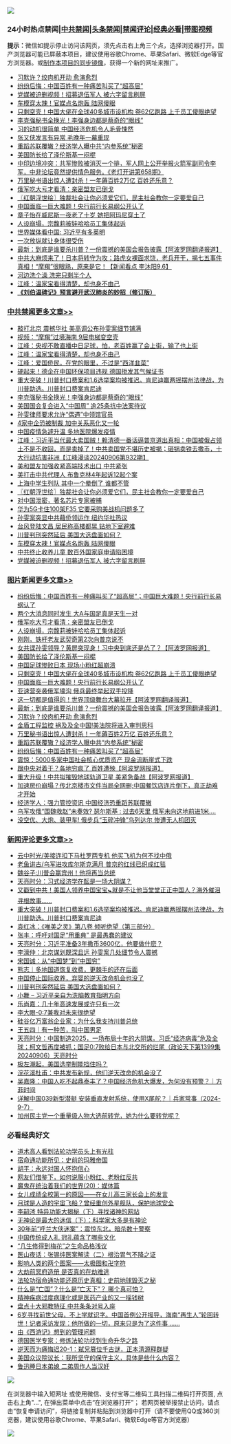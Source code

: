 ![](https://raw.githubusercontent.com/jsvpn/jsproxy/dev/64photo/fqnews-qr.jpg)

<div id="tt">
<h3>24小时热点禁闻|<a href="#%E4%B8%AD%E5%85%B1%E7%A6%81%E9%97%BB%E6%9B%B4%E5%A4%9A%E6%96%87%E7%AB%A0">中共禁闻</a>|<a href="#%E5%9B%BE%E7%89%87%E6%96%B0%E9%97%BB%E6%9B%B4%E5%A4%9A%E6%96%87%E7%AB%A0">头条禁闻</a>|<a href="#%E6%96%B0%E9%97%BB%E8%AF%84%E8%AE%BA%E6%9B%B4%E5%A4%9A%E6%96%87%E7%AB%A0">禁闻评论|<a href="#%E5%BF%85%E7%9C%8B%E7%BB%8F%E5%85%B8%E5%A5%BD%E6%96%87">经典必看</a>|<a href="https://696153.xyz/3" target="_blank">带图视频</a></h3>
<div><b>提示：</b>微信如提示停止访问该网页，须先点击右上角三个点，选择浏览器打开。国产浏览器可能已屏蔽本项目，建议使用谷歌Chrome、苹果Safari、微软Edge等官方浏览器。或<a href="%E5%88%B6%E4%BD%9Cgit%E7%A6%81%E9%97%BB%E9%95%9C%E5%83%8F.md">制作本项目的同步镜像</a>，获得一个新的网址来推广。</div>
<ul>

<li><a href="/topimagenews/20240907/2085246.md">习默许？绞肉机开动 愈演愈烈</a></li>
<li><a href="/topimagenews/20240907/2085211.md">纷纷后悔：中国百姓有一种痛苦叫买了“超高层”</a></li>
<li><a href="/cbnews/20240907/2085200.md">党媒被迫删视频！招募退伍军人 被六字留言刷屏</a></li>
<li><a href="/cbnews/20240907/2085217.md">车模穿太辣！官媒点名炮轰 陆网傻眼</a></li>
<li><a href="/topimagenews/20240907/2085293.md">只剩空壳！中国大佬在全球40多城市设机构 卷62亿跑路 上千员工傻眼绝望</a></li>
<li><a href="/cbnews/20240907/2085413.md">李克强秘书全换光！李强身边都是蔡奇的“眼线”</a></li>
<li><a href="/finance/20240907/2085341.md">习的动机很简单 中国经济危机令人毛骨悚然</a></li>
<li><a href="/baitai/20240907/2085420.md">张又侠发言有异常 毛晚年一幕重现</a></li>
<li><a href="/topimagenews/20240907/2085212.md">重蹈苏联覆辙？经济学人曝中共“内参系统”秘密</a></li>
<li><a href="/topimagenews/20240907/2085401.md">美国防长给了泽伦斯基一闷棍</a></li>
<li><a href="/sohnews/20240907/2085362.md">中印边境冲突：共军惨败被消灭一个排，军人网上公开举报火箭军副司令李军，中非论坛竟然提供情色服务。《老灯开讲第658期》</a></li>
<li><a href="/topimagenews/20240907/2085244.md">万里秘书语出惊人遭封杀！一年薅百姓2万亿 百姓还乐意？</a></li>
<li><a href="/topimagenews/20240907/2085469.md">俄军吃大亏才看清：亲密盟友已倒戈</a></li>
<li><a href="/cbnews/20240907/2085327.md">〖红朝浮世绘〗独裁社会让你必须爱它们，民主社会教你一定要爱自己</a></li>
<li><a href="/topimagenews/20240907/2085291.md">中国面临一巨大难题！央行前行长易纲公开认了</a></li>
<li><a href="/yule/20240907/2085403.md">章子怡在威尼斯一夜老了十岁 她把阿玛尼穿土了</a></li>
<li><a href="/topimagenews/20240907/2085468.md">人设崩塌，宗馥莉被娃哈哈员工集体起诉</a></li>
<li><a href="/headline/20240907/2085404.md">世界媒体看中国: 习近平有多英明</a></li>
<li><a href="/baitai/20240907/2085389.md">一次放纵就让身体很受伤</a></li>
<li><a href="/topimagenews/20240907/2085275.md">最新：到底是谁要杀川普？一份震撼的美国会报告披露【阿波罗网翻译报道】</a></li>
<li><a href="/sohnews/20240907/2085232.md">中共大麻烦来了！日本将转守为攻；路虎女裸面求饶，老兵开干，揭七五事件真相！“摩羯”很眼熟，原来是它！【新闻看点 李沐阳9.6】</a></li>
<li><a href="/worldnews/20240907/2085279.md">河边洗个澡 洗完只剩半个人</a></li>
<li><a href="/cbnews/20240908/2085494.md">江峰：温家宝看得清楚，却也身不由己</a></li>
<li><b><a href="/comments/20200207/1272816.md" target="_blank">《刘伯温碑记》预言避开武汉肺炎的妙招（修订版）</a></b></li>
</ul>
</div>

<div class="catlist">
<h3><a href="/cbnews/" target="_blank">中共禁闻</a><span><a href="/cbnews/" target="_blank" rel="nofollow">更多文章>></a></span></h3>
<ul>
<li><a href="/cbnews/20240908/2085546.md" target="_blank">敲打北京 震撼华社 美高调公布孙雯案细节铺满</a></li>
<li><a href="/cbnews/20240908/2085545.md" target="_blank">视频：“摩羯”过境海南 9层电梯变空壳</a></li>
<li><a href="/cbnews/20240908/2085495.md" target="_blank">江峰：央视不敢直播中日足球，怕，老百姓赢了会上街，输了也上街</a></li>
<li><a href="/cbnews/20240908/2085494.md" target="_blank">江峰：温家宝看得清楚，却也身不由己</a></li>
<li><a href="/cbnews/20240908/2085493.md" target="_blank">江峰：爱国侨民，在党的眼里，不过是“西洋韭菜”</a></li>
<li><a href="/cbnews/20240907/2085470.md" target="_blank">硬起来！德企在中国环保项目违规 德国拒发其气候证书</a></li>
<li><a href="/comments/20240907/2085434.md" target="_blank">重大突破！川普封口费案和1.6选举案均被推迟。肯尼迪赢两摇摆州法律战，为川普助选。川普封口费案肯尼迪</a></li>
<li><a href="/cbnews/20240907/2085413.md" target="_blank">李克强秘书全换光！李强身边都是蔡奇的“眼线”</a></li>
<li><a href="/cbnews/20240907/2085352.md" target="_blank">美国国会复会进入“中国周” 逾25条抗中法案待议</a></li>
<li><a href="/cbnews/20240907/2085351.md" target="_blank">孙雯律师要求允许“偶遇”中领馆官员</a></li>
<li><a href="/cbnews/20240907/2085340.md" target="_blank">4家中企恐被制裁 加中关系恶化又一轮</a></li>
<li><a href="/cbnews/20240907/2085339.md" target="_blank">中国疫情急遽升温 多地医院爆发疫情</a></li>
<li><a href="/cbnews/20240907/2085338.md" target="_blank">江峰：习近平当代最大卖国贼！赖清德一番话逼普京道出真相：中国被俄占领土不是不收回，而是卖掉了！中共卖国党不堪历史被揭；砸锅卖铁去撒币，十大行动坑害非洲【江峰漫谈20240906第932期】</a></li>
<li><a href="/cbnews/20240907/2085333.md" target="_blank">美和盟友加强收紧高端技术出口 中共紧张</a></li>
<li><a href="/cbnews/20240907/2085332.md" target="_blank">美打击中共代理人 布鲁克林4年起诉12起个案</a></li>
<li><a href="/cbnews/20240907/2085331.md" target="_blank">上海中学生列队 其中一个晕倒了 谁都不管</a></li>
<li><a href="/cbnews/20240907/2085327.md" target="_blank">〖红朝浮世绘〗独裁社会让你必须爱它们，民主社会教你一定要爱自己</a></li>
<li><a href="/cbnews/20240907/2085315.md" target="_blank">对中国泄密，著名芯片专家被捕</a></li>
<li><a href="/cbnews/20240907/2085314.md" target="_blank">华为5G卡住100架F35 它要采购美战机问题多了</a></li>
<li><a href="/cbnews/20240907/2085313.md" target="_blank">孙雯案突显中共藉侨领运作 纽约华社热议</a></li>
<li><a href="/cbnews/20240907/2085312.md" target="_blank">台风登陆文昌 居民称高楼都晃 钻地下室避难</a></li>
<li><a href="/comments/20240907/2085287.md" target="_blank">川普判刑突然延后 美国大选盘面如何？</a></li>
<li><a href="/cbnews/20240907/2085217.md" target="_blank">车模穿太辣！官媒点名炮轰 陆网傻眼</a></li>
<li><a href="/cbnews/20240907/2085213.md" target="_blank">中共终止收养儿童 数百外国家庭申请陷困境</a></li>
<li><a href="/cbnews/20240907/2085200.md" target="_blank">党媒被迫删视频！招募退伍军人 被六字留言刷屏</a></li>

</ul>
</div>
<div class="catlist">
<h3><a href="/topimagenews/" target="_blank">图片新闻</a><span><a href="/topimagenews/" target="_blank" rel="nofollow">更多文章>></a></span></h3>
<ul>
<li><a href="/topimagenews/20240908/2085532.md" target="_blank">纷纷后悔：中国百姓有一种痛叫买了“超高层”；中国巨大难题！央行前行长易纲认了</a></li>
<li><a href="/topimagenews/20240908/2085531.md" target="_blank">两个大消息同时发生 大A与国足真是天生一对</a></li>
<li><a href="/topimagenews/20240907/2085469.md" target="_blank">俄军吃大亏才看清：亲密盟友已倒戈</a></li>
<li><a href="/topimagenews/20240907/2085468.md" target="_blank">人设崩塌，宗馥莉被娃哈哈员工集体起诉</a></li>
<li><a href="/topimagenews/20240907/2085458.md" target="_blank">刚刚，铁杆老友武契奇第2次向普京说不</a></li>
<li><a href="/topimagenews/20240907/2085457.md" target="_blank">女共谍孙雯领导？黄屏突现身！习中央到底还是怂了？【阿波罗网报道】</a></li>
<li><a href="/topimagenews/20240907/2085401.md" target="_blank">美国防长给了泽伦斯基一闷棍</a></li>
<li><a href="/topimagenews/20240907/2085400.md" target="_blank">中国足球惨败日本 现场小粉红超崩溃</a></li>
<li><a href="/topimagenews/20240907/2085293.md" target="_blank">只剩空壳！中国大佬在全球40多城市设机构 卷62亿跑路 上千员工傻眼绝望</a></li>
<li><a href="/topimagenews/20240907/2085291.md" target="_blank">中国面临一巨大难题！央行前行长易纲公开认了</a></li>
<li><a href="/topimagenews/20240907/2085290.md" target="_blank">亚速营突袭俄军壕沟 俄兵最终举起双手投降</a></li>
<li><a href="/topimagenews/20240907/2085276.md" target="_blank">这一切都是值得的！世界顶级舞台大幕拉开【阿波罗网翻译报道】</a></li>
<li><a href="/topimagenews/20240907/2085275.md" target="_blank">最新：到底是谁要杀川普？一份震撼的美国会报告披露【阿波罗网翻译报道】</a></li>
<li><a href="/topimagenews/20240907/2085246.md" target="_blank">习默许？绞肉机开动 愈演愈烈</a></li>
<li><a href="/topimagenews/20240907/2085245.md" target="_blank">金盾工程监控 祸及及全中国!美法院将进入审判思科</a></li>
<li><a href="/topimagenews/20240907/2085244.md" target="_blank">万里秘书语出惊人遭封杀！一年薅百姓2万亿 百姓还乐意？</a></li>
<li><a href="/topimagenews/20240907/2085212.md" target="_blank">重蹈苏联覆辙？经济学人曝中共“内参系统”秘密</a></li>
<li><a href="/topimagenews/20240907/2085211.md" target="_blank">纷纷后悔：中国百姓有一种痛苦叫买了“超高层”</a></li>
<li><a href="/topimagenews/20240907/2085210.md" target="_blank">震惊：5000多家中国社会核心优质资产 现金流断崖式下跌</a></li>
<li><a href="/topimagenews/20240907/2085181.md" target="_blank">跟中央对着干？各地穷疯了 百姓遭殃【阿波罗网报道】</a></li>
<li><a href="/topimagenews/20240907/2085166.md" target="_blank">重大升级！中共拟摧毁地球轨道卫星 美紧急备战【阿波罗网报道】</a></li>
<li><a href="/topimagenews/20240907/2085165.md" target="_blank">加速房价崩塌？传北京楼市文件当局全网删;中国餐饮店连片倒下，真正劫难才开始</a></li>
<li><a href="/topimagenews/20240907/2085153.md" target="_blank">经济学人：强力管控资讯 中国经济恐重蹈苏联覆辙</a></li>
<li><a href="/topimagenews/20240906/2084980.md" target="_blank">乌军攻俄“围魏救赵”未奏效? 瑟尔斯基 : 过去6天里 俄军未向这地前进1米&#8230;.</a></li>
<li><a href="/topimagenews/20240906/2084878.md" target="_blank">没空优、大炮、装甲车! 俄步兵“玉碎冲锋”乌列达尔 惨遭无人机团灭</a></li>

</ul>
</div>
<div class="catlist">
<h3><a href="/comments/" target="_blank">新闻评论</a><span><a href="/comments/" target="_blank" rel="nofollow">更多文章>></a></span></h3>
<ul>
<li><a href="/comments/20240908/2085550.md" target="_blank">云中时光/美接连扣下马杜罗两专机 他买飞机为何不找中俄</a></li>
<li><a href="/comments/20240908/2085549.md" target="_blank">老鱼讲古/乌军进攻库尔斯克满月 普京的红线已织成红毯</a></li>
<li><a href="/comments/20240908/2085537.md" target="_blank">魏谷子:川普会赢宾州！他将再当总统</a></li>
<li><a href="/comments/20240908/2085484.md" target="_blank">天亮时分：习式经济学在酝是一场大阴谋？</a></li>
<li><a href="/comments/20240908/2085483.md" target="_blank">又戳到中共！美国人领养中国宝宝🚼就是不让他当堂堂正正中国人？海外催泪寻根故事……</a></li>
<li><a href="/comments/20240907/2085434.md" target="_blank">重大突破！川普封口费案和1.6选举案均被推迟。肯尼迪赢两摇摆州法律战，为川普助选。川普封口费案肯尼迪</a></li>
<li><a href="/comments/20240907/2085396.md" target="_blank">袁红冰：《唯美之灵》第八卷 倾听绝望（第三部分）</a></li>
<li><a href="/comments/20240907/2085335.md" target="_blank">张丰：呼吁对国足“用重典” 是最愚蠢的建议</a></li>
<li><a href="/comments/20240907/2085330.md" target="_blank">天亮时分：习近平准备3年撒币3600亿，他要做什麽？</a></li>
<li><a href="/comments/20240907/2085318.md" target="_blank">李濠仲：北京谋划既深且远 孙雯案几处细节令人震撼</a></li>
<li><a href="/comments/20240907/2085317.md" target="_blank">宋国诚：从“中国梦”到“中国穷”</a></li>
<li><a href="/comments/20240907/2085296.md" target="_blank">熊志｜多地国道恢复收费，更棘手的还在后面</a></li>
<li><a href="/comments/20240907/2085295.md" target="_blank">中国停止国际收养，弃婴的逆天改命机会也没了</a></li>
<li><a href="/comments/20240907/2085287.md" target="_blank">川普判刑突然延后 美国大选盘面如何？</a></li>
<li><a href="/comments/20240907/2085280.md" target="_blank">小舞 &#8211; 习近平亲自为洗脑教育指明方向</a></li>
<li><a href="/comments/20240907/2085251.md" target="_blank">乐尚嘉：几十年高速发展或许只有一次</a></li>
<li><a href="/comments/20240907/2085250.md" target="_blank">李大眼-0:7兼我对未来很绝望</a></li>
<li><a href="/comments/20240907/2085249.md" target="_blank">硅谷亿万富翁企业家：为什么我支持川普总统</a></li>
<li><a href="/comments/20240907/2085248.md" target="_blank">王五四｜有一种苦，叫中国男足</a></li>
<li><a href="/comments/20240907/2085243.md" target="_blank">天亮时分：中国制造2025，一场布局十年的大阴谋，习氏“经济病毒”危及全球；柯文哲再度被抓；国足0:7败给日本与北交所的烂尾（政论天下第1399集 20240906）天亮时分</a></li>
<li><a href="/comments/20240907/2085230.md" target="_blank">极左潮起，美国选举制能挡住吗？</a></li>
<li><a href="/comments/20240907/2085227.md" target="_blank">浣花溪杜甫：中共发布新规，他们逆天改命的机会没了</a></li>
<li><a href="/comments/20240907/2085198.md" target="_blank">吴嘉隆：中国人吃不起鼎泰丰了？中国经济危机大爆发，为何没有预警？｜方菲时间</a></li>
<li><a href="/comments/20240907/2085197.md" target="_blank">详解中国039新型潜艇 安装垂直发射系统，使用X尾舵？｜兵家常事（2024-9-7）</a></li>
<li><a href="/comments/20240907/2085183.md" target="_blank">加州民主党一个重量级人物大选前转党，她为什么要转党呢？</a></li>

</ul>
</div>

<div class="catlist">
<h3>必看经典好文</h3>
<ul>
<li><a href="/comments/20200227/1284657.md" target="_blank">道术高人看到法轮功学员头上有光柱</a></li>
<li><a href="/cbnews/20180711/970353.md" target="_blank">宿命通功能所见：史前的玛雅帝国</a></li>
<li><a href="/comments/20180624/961987.md" target="_blank">胡平：永远对国人怀抱信心</a></li>
<li><a href="/comments/20200712/1359630.md" target="_blank">网友们借鉴下，如何说服小粉红、老粉红反共</a></li>
<li><a href="/comments/20180725/976787.md" target="_blank">魔鬼在统治着我们的世界(20)：媒体篇</a></li>
<li><a href="/comments/20210801/1597741.md" target="_blank">女儿成绩全校第一的原因——在女儿高三家长会上的发言</a></li>
<li><a href="/comments/20200712/1359456.md" target="_blank">月球是人造的宇宙飞船？曾经重创外星舰队，保护地球安全</a></li>
<li><a href="/tculture/xiulian/20160303/508938.md" target="_blank">李嗣涔 特异功能大揭秘（下）寻找诸神的网站</a></li>
<li><a href="/lifebaike/20180529/949787.md" target="_blank">无神论是最大的迷信（下）：科学家大多是有神论</a></li>
<li><a href="/topimagenews/20171017/843193.md" target="_blank">30年前“呼兰大侠迷案”：震惊东北，暗杀数十警察</a></li>
<li><a href="/bannedvideo/20211002/1631942.md" target="_blank">中国传统成人礼 冠礼蕴含了哪些文化</a></li>
<li><a href="/tculture/20240904/2083774.md" target="_blank">“几生修得到梅花”之生命品格浅议</a></li>
<li><a href="/comments/20231220/1976683.md" target="_blank">医山夜话：张锡纯医案解读（二）根治胃气不降之证</a></li>
<li><a href="/tculture/20220622/1748765.md" target="_blank">影响人类的两个图案——太极图和卍字符</a></li>
<li><a href="/lifebaike/20230309/1857707.md" target="_blank">大劫前冥府造册 是否真的在劫难逃</a></li>
<li><a href="/tculture/20121025/73069.md" target="_blank">法轮功宿命通功能还原历史真相：史前地球毁灭之秘</a></li>
<li><a href="/comments/20150430/391326.md" target="_blank">什么是“亡国”？什么是“亡天下”？ 哪个真可怕？</a></li>
<li><a href="/lifebaike/20230911/1932098.md" target="_blank">精神疾病过度病理化或是医药产业的又一摇钱树</a></li>
<li><a href="/cbnews/20190701/1151453.md" target="_blank">盘点十大邪教特征 中共条条对号入座</a></li>
<li><a href="/comments/20210716/1588420.md" target="_blank">6岁寻找前世父母，不上学就识字。中国首例公开报导，海南“再生人”轮回转世！记者采访发现：他所做的一切，原来只是为了这件事 &#8230;&#8230;</a></li>
<li><a href="/cbnews/20211017/1639767.md" target="_blank">由《西游记》想到的管理问题</a></li>
<li><a href="/comments/20200607/783186.md" target="_blank">德国医学专家：修炼法轮功找到生命升华之路</a></li>
<li><a href="/tculture/20190304/1091076.md" target="_blank">逆天而为痛悔迟20-1：弑兄篡位千古谜，正本清源释群疑</a></li>
<li><a href="/comments/20231214/1974098.md" target="_blank">美国众议院议长：我所坚守的保守主义，具体是些什么内容？</a></li>
<li><a href="/comments/20220408/1716379.md" target="_blank">鲁迅睡日本弟媳 二弟周作人当汉奸</a></li>

</ul>
</div>

![](https://raw.githubusercontent.com/jsvpn/jsproxy/dev/64photo/fqnews-qr.jpg)

在浏览器中输入短网址 或使用微信、支付宝等二维码工具扫描二维码打开页面, 点击右上角"...", 在弹出菜单中点击“在浏览器打开”； 若网页被举报禁止访问，请点击“恢复申请访问”，将链接复制并粘贴到浏览器中打开（请不要使用QQ或360浏览器，建议使用谷歌Chrome、苹果Safari、微软Edge等官方浏览器）

![](https://raw.githubusercontent.com/jsvpn/jsproxy/dev/64photo/wx.jpg)